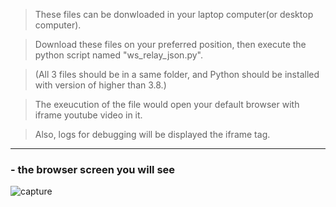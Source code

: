 >These files can be donwloaded in your laptop computer(or desktop computer).

>Download these files on your preferred position, then execute the python script named "ws_relay_json.py".

>(All 3 files should be in a same folder, and Python should be installed with version of higher than 3.8.)

>The exeucution of the file would open your default browser with iframe youtube video in it.

>Also, logs for debugging will be displayed the iframe tag.

* * *
### - the browser screen you will see

![capture](https://user-images.githubusercontent.com/39119468/154277779-c738450c-f86d-43da-a8c0-ac90a2f9f3da.JPG)
